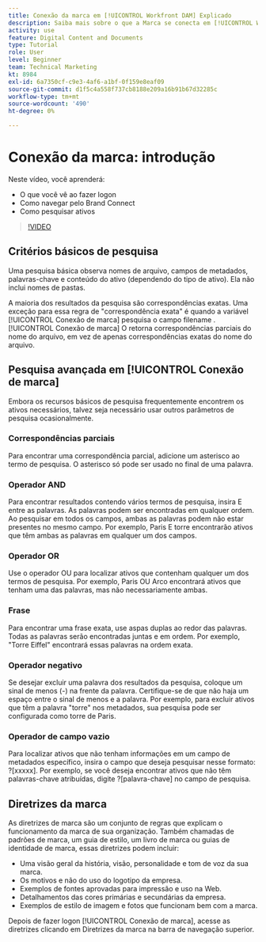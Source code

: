 ```yaml
---
title: Conexão da marca em [!UICONTROL Workfront DAM] Explicado
description: Saiba mais sobre o que a Marca se conecta em [!UICONTROL Workfront DAM] e como navegá-lo.
activity: use
feature: Digital Content and Documents
type: Tutorial
role: User
level: Beginner
team: Technical Marketing
kt: 8984
exl-id: 6a7350cf-c9e3-4af6-a1bf-0f159e8eaf09
source-git-commit: d1f5c4a558f737cb8188e209a16b91b67d32285c
workflow-type: tm+mt
source-wordcount: '490'
ht-degree: 0%

---
```


# Conexão da marca: introdução

Neste vídeo, você aprenderá:

* O que você vê ao fazer logon
* Como navegar pelo Brand Connect
* Como pesquisar ativos

>[!VIDEO](https://video.tv.adobe.com/v/335246/?quality=12)

## Critérios básicos de pesquisa

Uma pesquisa básica observa nomes de arquivo, campos de metadados, palavras-chave e conteúdo do ativo (dependendo do tipo de ativo). Ela não inclui nomes de pastas.

A maioria dos resultados da pesquisa são correspondências exatas. Uma exceção para essa regra de &quot;correspondência exata&quot; é quando a variável [!UICONTROL Conexão de marca] pesquisa o campo filename . [!UICONTROL Conexão de marca] O retorna correspondências parciais do nome do arquivo, em vez de apenas correspondências exatas do nome do arquivo.

## Pesquisa avançada em [!UICONTROL Conexão de marca]

Embora os recursos básicos de pesquisa frequentemente encontrem os ativos necessários, talvez seja necessário usar outros parâmetros de pesquisa ocasionalmente.

### Correspondências parciais

Para encontrar uma correspondência parcial, adicione um asterisco ao termo de pesquisa. O asterisco só pode ser usado no final de uma palavra.

### Operador AND

Para encontrar resultados contendo vários termos de pesquisa, insira E entre as palavras. As palavras podem ser encontradas em qualquer ordem. Ao pesquisar em todos os campos, ambas as palavras podem não estar presentes no mesmo campo. Por exemplo, Paris E torre encontrarão ativos que têm ambas as palavras em qualquer um dos campos.

### Operador OR

Use o operador OU para localizar ativos que contenham qualquer um dos termos de pesquisa. Por exemplo, Paris OU Arco encontrará ativos que tenham uma das palavras, mas não necessariamente ambas.

### Frase

Para encontrar uma frase exata, use aspas duplas ao redor das palavras. Todas as palavras serão encontradas juntas e em ordem. Por exemplo, &quot;Torre Eiffel&quot; encontrará essas palavras na ordem exata.

### Operador negativo

Se desejar excluir uma palavra dos resultados da pesquisa, coloque um sinal de menos (-) na frente da palavra. Certifique-se de que não haja um espaço entre o sinal de menos e a palavra. Por exemplo, para excluir ativos que têm a palavra &quot;torre&quot; nos metadados, sua pesquisa pode ser configurada como torre de Paris.

### Operador de campo vazio

Para localizar ativos que não tenham informações em um campo de metadados específico, insira o campo que deseja pesquisar nesse formato: ?[xxxxx]. Por exemplo, se você deseja encontrar ativos que não têm palavras-chave atribuídas, digite ?[palavra-chave] no campo de pesquisa.

## Diretrizes da marca

As diretrizes de marca são um conjunto de regras que explicam o funcionamento da marca de sua organização. Também chamadas de padrões de marca, um guia de estilo, um livro de marca ou guias de identidade de marca, essas diretrizes podem incluir:

* Uma visão geral da história, visão, personalidade e tom de voz da sua marca.
* Os motivos e não do uso do logotipo da empresa.
* Exemplos de fontes aprovadas para impressão e uso na Web.
* Detalhamentos das cores primárias e secundárias da empresa.
* Exemplos de estilo de imagem e fotos que funcionam bem com a marca.

Depois de fazer logon [!UICONTROL Conexão de marca], acesse as diretrizes clicando em Diretrizes da marca na barra de navegação superior.
